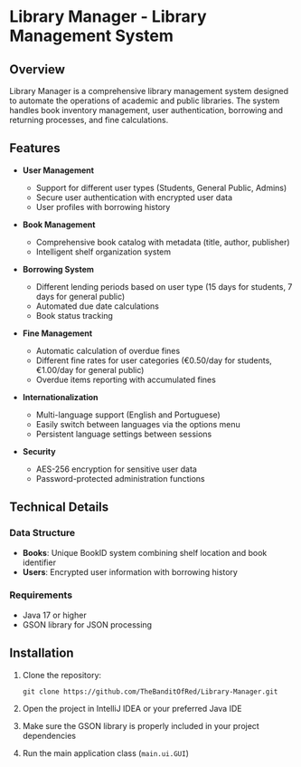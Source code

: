 
# Library Manager - Library Management System

## Overview
Library Manager is a comprehensive library management system designed to automate the operations of academic and public libraries. The system handles book inventory management, user authentication, borrowing and returning processes, and fine calculations.

## Features
- **User Management**
  - Support for different user types (Students, General Public, Admins)
  - Secure user authentication with encrypted user data
  - User profiles with borrowing history

- **Book Management**
  - Comprehensive book catalog with metadata (title, author, publisher)
  - Intelligent shelf organization system

- **Borrowing System**
  - Different lending periods based on user type (15 days for students, 7 days for general public)
  - Automated due date calculations
  - Book status tracking

- **Fine Management**
  - Automatic calculation of overdue fines
  - Different fine rates for user categories (€0.50/day for students, €1.00/day for general public)
  - Overdue items reporting with accumulated fines

- **Internationalization**
  - Multi-language support (English and Portuguese)
  - Easily switch between languages via the options menu
  - Persistent language settings between sessions

- **Security**
  - AES-256 encryption for sensitive user data
  - Password-protected administration functions

## Technical Details

### Data Structure
- **Books**: Unique BookID system combining shelf location and book identifier
- **Users**: Encrypted user information with borrowing history

### Requirements
- Java 17 or higher
- GSON library for JSON processing

## Installation

1. Clone the repository:
   ```
   git clone https://github.com/TheBanditOfRed/Library-Manager.git
   ```

2. Open the project in IntelliJ IDEA or your preferred Java IDE

3. Make sure the GSON library is properly included in your project dependencies

4. Run the main application class (`main.ui.GUI`)
